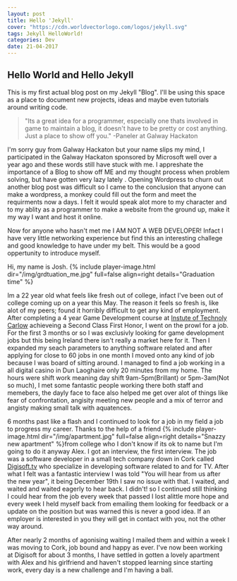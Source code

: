 ```yaml
---
layout: post
title: Hello 'Jekyll'
cover: "https://cdn.worldvectorlogo.com/logos/jekyll.svg"
tags: Jekyll HelloWorld!
categories: Dev
date: 21-04-2017
---
```


## Hello World and Hello Jekyll

This is my first actual blog post on my Jekyll "Blog". I'll be using this space as a place to document new projects, ideas
and maybe even tutorials around writing code. 
> "Its a great idea for a programmer, especially one thats involved in game to maintain a blog, it doesn't have to be pretty or cost anything. Just a place to show off you." -Paneler at Galway Hackaton 

I'm sorry guy from Galway Hackaton but your name slips my mind, I participated in the Galway Hackaton sponsored by Microsoft well over a year ago and these words 
still have stuck with me. I appreshate the importance of a Blog to show off ME and my thought process when problem solving, but have gotten very lazy lately 
. Opening Wordpress to churn out another blog post was difficult so I came to the conclusion that anyone can make a wordpress, a monkey could fill out the form and meet 
the requirments now a days. I felt it would speak alot more to my character and to my ablity as a programmer to make a website from the ground up, make it my way I want and 
host it online.

Now for anyone who hasn't met me I AM NOT A WEB DEVELOPER! Infact I have very little networking experience but find this an interesting challege and good knowledge to have under
 my belt. This would be a good oppertunity to introduce myself. 
 
 Hi, my name is Josh. {% include player-image.html dir="/img/grdtuation_me.jpg" full=false align=right details="Graduation time" %}
 
 Im a 22 year old what feels like fresh out of college, infact I've been out of college coming up on
 a year this May. The reason it feels so fresh is, like alot of my peers; found it horribly difficult to get any kind of employment. After completing a 4 year Game Development course
 at [Instute of Technoly Carlow](http://itcarlow.ie/) achieveing a Second Class First Honor, I went on the prowl for a job. For the first 3 months or so I was exclusivly looking for game development
 jobs but this being Ireland there isn't really a market here for it. Then I expanded my seach parameters to anything software related and after applying for close to 60 jobs in one month 
 I moved onto any kind of job because I was board of sitting around. I managed to find a job working in a all digital casino in Dun Laoghaire only 20 minutes from my home. The hours were 
 shift work meaning day shift 9am-5pm(Brillant) or 5pm-3am(Not so much), I met some fantastic people working there both staff and memebers, the dayly face to face also helped me get over 
 alot of things like fear of confrontation, angisity meeting new people and a mix of terror and angisty making small talk with aquatences.
 
 6 months past like a flash and I continued to look for a job in my field a job to progress my career. Thanks to the help of a friend {% include player-image.html dir="/img/apartment.jpg" full=false align=right details="Snazzy new apartment" %}from college who I don't know if its ok to name but I'm 
 going to do it anyway Alex. I got an interview, the first interview. The job was a software developer in a small tech company down in Cork called [Digisoft.tv](http://www.digisoft.tv/) who specialize in developing 
 software related to and for TV. After what I felt was a fantastic interview I was told "You will hear from us after the new year", it being December 19th I saw no issue with that. I waited, and waited
  and waited eagerly to hear back. I didn't! so I continued still thinking I could hear from the job every week that passed I lost alittle more hope and every week I held myself back from emailing 
  them looking for feedback or a update on the position but was warned this is never a good idea. If an employer is interested in you they will get in contact with you, not the other way around.
  
After nearly 2 months of agonising waiting I mailed them and within a week I was moving to Cork, job bound and happy as ever. I've now been working at Digisoft for about 3 months, I have settled in 
gotten a lovely apartment with Alex and his girlfriend and haven't stopped learning since starting work, every day is a new challenge and I'm having a ball.